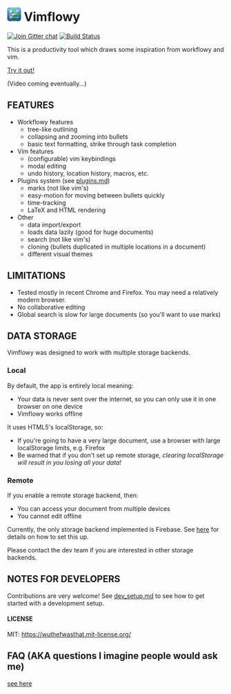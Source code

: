 # ![Vimflowy](/static/images/vimflowy-32.png?raw=true) Vimflowy

[![Join Gitter chat](https://badges.gitter.im/WuTheFWasThat/vimflowy.svg)](https://gitter.im/WuTheFWasThat/vimflowy)
[![Build Status](https://travis-ci.org/WuTheFWasThat/vimflowy.svg?branch=master)](https://travis-ci.org/WuTheFWasThat/vimflowy)

This is a productivity tool which draws some inspiration from workflowy and vim.

[Try it out!](https://vimflowy.bitballoon.com)

(Video coming eventually...)

## FEATURES

- Workflowy features
  - tree-like outlining
  - collapsing and zooming into bullets
  - basic text formatting, strike through task completion
- Vim features
  - (configurable) vim keybindings
  - modal editing
  - undo history, location history, macros, etc.
- Plugins system (see [plugins.md](docs/plugins.md))
  - marks (not like vim's)
  - easy-motion for moving between bullets quickly
  - time-tracking
  - LaTeX and HTML rendering
- Other
  - data import/export
  - loads data lazily (good for huge documents)
  - search (not like vim's)
  - cloning (bullets duplicated in multiple locations in a document)
  - different visual themes

## LIMITATIONS

- Tested mostly in recent Chrome and Firefox.  You may need a relatively modern browser.
- No collaborative editing
- Global search is slow for large documents (so you'll want to use marks)

## DATA STORAGE

Vimflowy was designed to work with multiple storage backends.

### Local

By default, the app is entirely local meaning:
- Your data is never sent over the internet, so you can only use it in one browser on one device
- Vimflowy works offline

It uses HTML5's localStorage, so:
- If you're going to have a very large document, use a browser with large localStorage limits, e.g. Firefox
- Be warned that if you don't set up remote storage, *clearing localStorage will result in you losing all your data!*

### Remote

If you enable a remote storage backend, then:
- You can access your document from multiple devices
- You cannot edit offline

Currently, the only storage backend implemented is Firebase.
See [here](docs/storage/Firebase.md) for details on how to set this up.

Please contact the dev team if you are interested in other storage backends.

## NOTES FOR DEVELOPERS

Contributions are very welcome!
See [dev_setup.md](docs/dev_setup.md) to see how to get started with a development setup.

#### LICENSE

MIT: https://wuthefwasthat.mit-license.org/

## FAQ (AKA questions I imagine people would ask me)

[see here](docs/FAQ.md)
